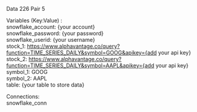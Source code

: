 Data 226 Pair 5<br />

Variables (Key:Value) :<br />
snowflake_account: {your account}<br />
snowflake_password: {your password}<br />
snowflake_userid: {your username}<br />
stock_1: https://www.alphavantage.co/query?function=TIME_SERIES_DAILY&symbol=GOOG&apikey={add your api key}<br />
stock_2: https://www.alphavantage.co/query?function=TIME_SERIES_DAILY&symbol=AAPL&apikey={add your api key}<br />
symbol_1: GOOG<br />
symbol_2: AAPL<br />
table: {your table to store data}<br />

Connections:<br />
snowflake_conn<br />
